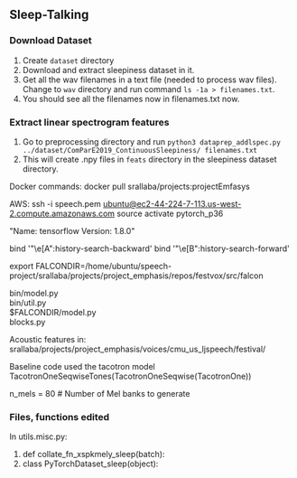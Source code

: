 ## Sleep-Talking

### Download Dataset
1. Create `dataset` directory
2. Download and extract sleepiness dataset in it.
3. Get all the wav filenames in a text file (needed to process wav files). Change to `wav` directory and run command `ls -1a > filenames.txt`.
4. You should see all the filenames now in filenames.txt now.

### Extract linear spectrogram features
1. Go to preprocessing directory and run `python3 dataprep_addlspec.py ../dataset/ComParE2019_ContinuousSleepiness/ filenames.txt`
2. This will create .npy files in `feats` directory in the sleepiness dataset directory.



Docker commands:
docker pull srallaba/projects:projectEmfasys


AWS:
ssh -i speech.pem ubuntu@ec2-44-224-7-113.us-west-2.compute.amazonaws.com
source activate pytorch_p36

"Name: tensorflow
Version: 1.8.0"

bind '"\e[A":history-search-backward'
bind '"\e[B":history-search-forward'

export FALCONDIR=/home/ubuntu/speech-project/srallaba/projects/project_emphasis/repos/festvox/src/falcon

bin/model.py  
bin/util.py  
$FALCONDIR/model.py  
blocks.py  


Acoustic features in:
srallaba/projects/project_emphasis/voices/cmu_us_ljspeech/festival/

Baseline code used the tacotron model TacotronOneSeqwiseTones(TacotronOneSeqwise(TacotronOne))

n_mels = 80  # Number of Mel banks to generate


### Files, functions edited
In utils.misc.py:
1. def collate_fn_xspkmely_sleep(batch):
2. class PyTorchDataset_sleep(object):



